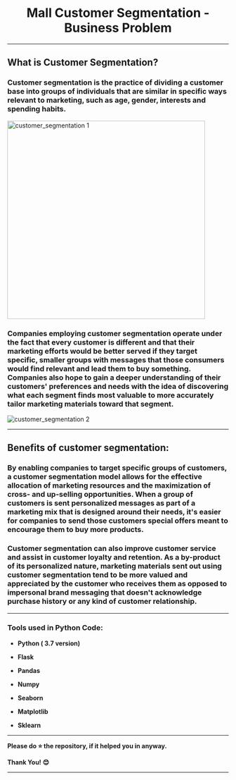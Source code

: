 # <center> Mall Customer Segmentation - Business Problem</center>

--- 

## What is Customer Segmentation?
### Customer segmentation is the practice of dividing a customer base into groups of individuals that are similar in specific ways relevant to marketing, such as age, gender, interests and spending habits.

<img width="450" alt="customer_segmentation 1" src="https://user-images.githubusercontent.com/72686156/105348240-0bab3800-5c0e-11eb-95fd-bdc8bd8f30b0.png">

### Companies employing customer segmentation operate under the fact that every customer is different and that their marketing efforts would be better served if they target specific, smaller groups with messages that those consumers would find relevant and lead them to buy something. Companies also hope to gain a deeper understanding of their customers' preferences and needs with the idea of discovering what each segment finds most valuable to more accurately tailor marketing materials toward that segment.

![customer_segmentation 2](https://user-images.githubusercontent.com/72686156/105348382-44e3a800-5c0e-11eb-8b7c-985c0bb98e66.png)

--- 

## Benefits of customer segmentation:
### By enabling companies to target specific groups of customers, a customer segmentation model allows for the effective allocation of marketing resources and the maximization of cross- and up-selling opportunities. When a group of customers is sent personalized messages as part of a marketing mix that is designed around their needs, it's easier for companies to send those customers special offers meant to encourage them to buy more products.

### Customer segmentation can also improve customer service and assist in customer loyalty and retention. As a by-product of its personalized nature, marketing materials sent out using customer segmentation tend to be more valued and appreciated by the customer who receives them as opposed to impersonal brand messaging that doesn't acknowledge purchase history or any kind of customer relationship.

--- 

<h3> Tools used in Python Code: </h3>
<ul>
<li><p><b>Python ( 3.7 version)</b></p></li>
<li><p><b>Flask</b></p></li>
<li><p><b>Pandas</b></p></li>
<li><p><b>Numpy</b></p></li>
<li><p><b>Seaborn</b></p></li>
<li><p><b>Matplotlib</b></p></li>
<li><p><b>Sklearn</b></p></li>
</ul>


---

<p> <b> Please do ⭐ the repository, if it helped you in anyway.</b> </p>
<p> <b> Thank You! 😊 </b> </p>

---
